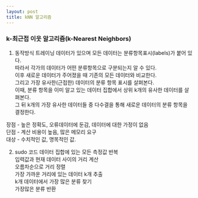 ```yaml
---
layout: post
title: kNN 알고리즘
---
```

### k-최근접 이웃 알고리즘(k-Nearest Neighbors)

1. 동작방식
트레이닝 데이터가 있으며 모든 데이터는 분류항목표시(labels)가 붙어 있다.<br>
따라서 각가의 데이터가 어떤 분류항목으로 구분되는지 알 수 있다.<br>
이후 새로운 데이터가 주어졌을 때 기존의 모든 데이터와 비교한다.<br>
그리고 가장 유사한(근접한) 데이터의 분류 항목 표시를 살펴본다.<br>
이때, 분류 항목을 이미 알고 있는 데이터 집합에서 상위 k개의 유사한 데이터를 살펴본다.<br>
그 뒤 k개의 가장 유사한 데이터들 중 다수결을 통해 새로운 데이터의 분류 항목을 결정한다.<br>

장점 - 높은 정확도, 오류데이터에 둔감, 데이터에 대한 가정이 없음<br>
단점 - 계산 비용이 높음, 많은 메모리 요구<br>
대상 - 수치적인 값, 명목적인 값.<br>


2. sudo 코드
데이터 집합에 있는 모든 측정값 반복<br>
    입력값과 현재 데이터 사이의 거리 계산<br>
    오름차순으로 거리 정렬<br>
    가장 가까운 거리에 있는 데이터 k개 추출<br>
    k개 데이터에서 가장 많은 분류 찾기<br>
가장많은 분류 반환<br>
